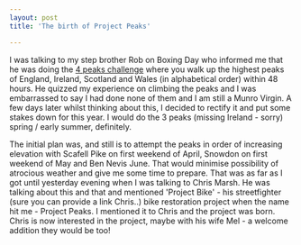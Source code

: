 ```yaml
---
layout: post
title: 'The birth of Project Peaks'

---
```

I was talking to my step brother Rob on Boxing Day who informed me that he was
doing the [4 peaks challenge](http://www.ukoutdoorpursuits.co.uk/sub-4-peaks/4-peaks-main.htm)
where you walk up the highest peaks of England, Ireland, Scotland and Wales (in
alphabetical order) within 48 hours. He quizzed my experience on climbing the
peaks and I was embarrassed to say I had done none of them and I am still a Munro
Virgin. A few days later whilst thinking about this, I decided to rectify it and
put some stakes down for this year. I would do the 3 peaks (missing Ireland -
sorry) spring / early summer, definitely.

<!--more-->

The initial plan was, and still is to attempt the peaks in order of increasing
elevation  with Scafell Pike on first weekend of April, Snowdon on first weekend
of May and Ben Nevis June. That would minimise possibility of atrocious weather
and give me some time to prepare. That was as far as I got until yesterday
evening when I was talking to Chris Marsh. He was talking about this and that
and mentioned 'Project Bike' - his streetfighter (sure you can provide a link
Chris..) bike restoration project when the name hit me - Project Peaks. I
mentioned it to Chris and the project was born. Chris is now interested in the
project, maybe with his  wife Mel - a welcome addition they would be too!
